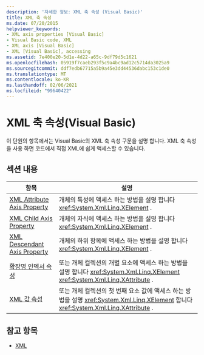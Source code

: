 ```yaml
---
description: '자세한 정보: XML 축 속성 (Visual Basic)'
title: XML 축 속성
ms.date: 07/20/2015
helpviewer_keywords:
- XML axis properties [Visual Basic]
- Visual Basic code, XML
- XML axis [Visual Basic]
- XML [Visual Basic], accessing
ms.assetid: 7e400e20-5d1e-4d22-a65c-9df79d5c1621
ms.openlocfilehash: 05919f7caeb293f5c9a4bc9ad12c5714da3025a9
ms.sourcegitcommit: ddf7edb67715a5b9a45e3dd44536dabc153c1de0
ms.translationtype: MT
ms.contentlocale: ko-KR
ms.lasthandoff: 02/06/2021
ms.locfileid: "99640422"
---
```

# <a name="xml-axis-properties-visual-basic"></a>XML 축 속성(Visual Basic)

이 단원의 항목에서는 Visual Basic의 XML 축 속성 구문을 설명 합니다. XML 축 속성을 사용 하면 코드에서 직접 XML에 쉽게 액세스할 수 있습니다.  
  
## <a name="in-this-section"></a>섹션 내용  
  
|항목|설명|  
|-----------|-----------------|  
|[XML Attribute Axis Property](xml-attribute-axis-property.md)|개체의 특성에 액세스 하는 방법을 설명 합니다 <xref:System.Xml.Linq.XElement> .|  
|[XML Child Axis Property](xml-child-axis-property.md)|개체의 자식에 액세스 하는 방법을 설명 합니다 <xref:System.Xml.Linq.XElement> .|  
|[XML Descendant Axis Property](xml-descendant-axis-property.md)|개체의 하위 항목에 액세스 하는 방법을 설명 합니다 <xref:System.Xml.Linq.XElement> .|  
|[확장명 인덱서 속성](extension-indexer-property.md)|또는 개체 컬렉션의 개별 요소에 액세스 하는 방법을 설명 합니다 <xref:System.Xml.Linq.XElement> <xref:System.Xml.Linq.XAttribute> .|  
|[XML 값 속성](xml-value-property.md)|또는 개체 컬렉션의 첫 번째 요소 값에 액세스 하는 방법을 설명 <xref:System.Xml.Linq.XElement> 합니다 <xref:System.Xml.Linq.XAttribute> .|  
  
## <a name="see-also"></a>참고 항목

- [XML](../../programming-guide/language-features/xml/index.md)
